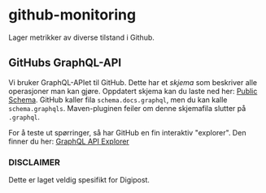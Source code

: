 # github-monitoring

Lager metrikker av diverse tilstand i Github.

## GitHubs GraphQL-API

Vi bruker GraphQL-APIet til GitHub. Dette har et _skjema_ som beskriver alle operasjoner man kan gjøre. Oppdatert skjema
kan du laste ned her: [Public Schema](https://docs.github.com/en/graphql/overview/public-schema). GitHub kaller fila
`schema.docs.graphql`, men du kan kalle `schema.graphqls`. Maven-pluginen feiler om denne skjemafila slutter på `.graphql`.

For å teste ut spørringer, så har GitHub en fin interaktiv "explorer".
Den finner du her: [GraphQL API Explorer](https://docs.github.com/en/graphql/overview/explorer)


### DISCLAIMER
Dette er laget veldig spesifikt for Digipost.  
